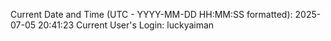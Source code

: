 Current Date and Time (UTC - YYYY-MM-DD HH:MM:SS formatted): 2025-07-05 20:41:23
Current User's Login: luckyaiman
